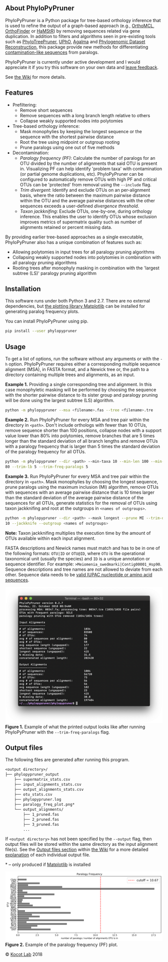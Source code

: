 About PhyloPyPruner
-------------------

PhyloPyPruner is a Python package for tree-based orthology inference that is
used to refine the output of a graph-based approach (e.g.,
[OrthoMCL](https://www.ncbi.nlm.nih.gov/pubmed/12952885),
[OrthoFinder](https://www.ncbi.nlm.nih.gov/pubmed/26243257) or
[HaMStR](https://www.ncbi.nlm.nih.gov/pubmed/19586527)) by removing sequences
related via gene duplication. In addition to filters and algorithms seen in
pre-existing tools such as
[PhyloTreePruner](https://www.ncbi.nlm.nih.gov/pmc/articles/PMC3825643/),
[UPhO](https://academic.oup.com/mbe/article/33/8/2117/2578877),
[Agalma](https://www.ncbi.nlm.nih.gov/pmc/articles/PMC3840672/) and
[Phylogenomic Dataset
Reconstruction](https://www.ncbi.nlm.nih.gov/pubmed/25158799), this package
provide new methods for differentiating [contamination-like
sequences](https://gitlab.com/fethalen/phylopypruner/wikis/About-PhyloPyPruner#contamination-like-issues-)
from paralogs.

PhyloPyPruner is currently under active development and I would appreciate it
if you try this software on your own data and [leave
feedback](mailto:felix.thalen.1430@student.lu.se).

See [the Wiki](https://gitlab.com/fethalen/phylopypruner/wikis) for more
details.

## Features

* Prefiltering:
  * Remove short sequences
  * Remove sequences with a long branch length relative to others
  * Collapse weakly supported nodes into polytomies
* Tree-based orthology inference:
  * Mask monophylies by keeping the longest sequence or the sequence with the shortest pairwise distance
  * Root the tree using midpoint or outgroup rooting
  * Prune paralogs using one out of five methods
* Decontamination:
  * _Paralogy frequency (PF)_: Calculate the number of paralogs for an OTU divided
      by the number of alignments that said OTU is present in. Visualizing PF
      can help identify 'problem taxa' with contamination (or partial genome
      duplications, etc). PhyloPyPruner can be configured to automatically
      remove OTUs with high PF and critical OTUs can be 'protected' from
      removal using the `--include` flag.
  * _Trim divergent_: Identify and exclude OTUs on an per-alignment basis,
      where the ratio between the maximum pairwise distance within the OTU and
      the average pairwise distances with the other sequences exceeds a
      user-defined _divergence threshold_.
  * _Taxon jackknifing_: Exclude OTUs, one-by-one, during orthology inference.
      This enables the user to identify OTUs whose exclusion improves metrics
      of supermatrix quality such as number of alignments retained or percent
      missing data.

By providing earlier tree-based approaches as a single executable,
PhyloPyPruner also has a unique combination of features such as:

* Allowing polytomies in input trees for all paralogy pruning algorithms
* Collapsing weakly supported nodes into polytomies in combination with all
    paralogy pruning algorithms
* Rooting trees after monophyly masking in combination with the 'largest subtree
    (LS)' paralogy pruning algorithm

## Installation

This software runs under both Python 3 and 2.7. There are no external
dependencies, but [the plotting library Matplotlib](https://matplotlib.org/)
can be installed for generating paralog frequency plots.

You can install PhyloPyPruner using pip.

```bash
pip install --user phylopypruner
```

## Usage

To get a list of options, run the software without any arguments or with the
`-h` option. PhyloPyPruner requires either a corresponding multiple sequence
alignment (MSA), in FASTA format, and a Newick tree or, the path to a directory
containing multiple trees and alignments, as an input.

**Example 1.** Providing a single corresponding tree and alignment. In this
case monophyletic masking will be performed by choosing the sequence with the
shorter pairwise distance to its sister group and paralogy pruning will be done
using the largest subtree (LS) algorithm.

```bash
python -m phylopypruner --msa <filename>.fas --tree <filename>.tre
```

**Example 2.** Run PhyloPyPruner for every MSA and tree pair within the
directory in `<path>`. Don't include orthologs with fewer than 10 OTUs, remove
sequence shorter than 100 positions, collapse nodes with a support value lower
than 80% into polytomies, remove branches that are 5 times longer than the
standard deviation of all branch lengths and remove OTUs with a paralogy
frequency that is larger than 5 times the standard deviation of the paralogy
frequency for all OTUs.

```bash
python -m phylopypruner --dir <path> --min-taxa 10 --min-len 100 --min-support
80 --trim-lb 5 --trim-freq-paralogs 5
```

**Example 3.** Run PhyloPyPruner for every MSA and tree pair within the
directory in `<path>`. Mask monophylies by choosing the longest sequence, prune
paralogs using the maximum inclusion (MI) algorithm, remove OTUs with sequences
with an average pairwise distance that is 10 times larger than the standard
deviation of the average pairwise distance of the sequences for all OTUs,
generate statistics for the removal of OTUs using taxon jackknifing and root at
the outgroups in `<names of outgroups>`.

```bash
python -m phylopypruner --dir <path> --mask longest --prune MI --trim-divergent
10 --jackknife --outgroup <names of outgroups>
```

>>>
**Note:** Taxon jackknifing multiplies the execution time by the amount of OTUs
available within each input alignment.
>>>

FASTA descriptions and Newick names must match and has to be in one of the
following formats: `OTU|ID` or `OTU@ID`, where `OTU` is the operational
taxonomical unit (usually the species) and `ID` is a unique annotation or
sequence identifier. For example: `>Meiomenia_swedmarki|Contig00001_Hsp90`.
Sequence descriptions and tree names are not allowed to deviate from each
other. Sequence data needs to be [valid IUPAC nucleotide or amino acid
sequences](https://www.bioinformatics.org/sms/iupac.html).

<img src="doc/images/output_example.png" alt="Output Example"
width="650"/>\
**Figure 1.** Example of what the printed output looks like after running
PhyloPyPruner with the `--trim-freq-paralogs` flag.

## Output files

The following files are generated after running this program.

```
<output directory>/
├── phylopypruner_output
    ├── supermatrix_stats.csv
    ├── input_alignments_stats.csv
    ├── output_alignments_stats.csv
    ├── otu_stats.csv
    ├── phylopypruner.log
    ├── paralogy_freq_plot.png*
    └── output_alignments/
        ├── 1_pruned.fas
        ├── 2_pruned.fas
        ├── 3_pruned.fas
        ...
```

If `<output directory>` has not been specified by the `--output` flag, then
output files will be stored within the same directory as the input alignment
file(s). See the [Output files
section](https://gitlab.com/fethalen/phylopypruner/wikis/Output-Files) within
[the Wiki](https://gitlab.com/fethalen/phylopypruner/wikis/home) for a more
detailed
[explanation](https://gitlab.com/fethalen/phylopypruner/wikis/Output-Files#explanation)
of each individual output file.

\* – only produced if [Matplotlib](https://matplotlib.org/) is installed

<img src="doc/images/paralog_freq.png" alt="Paralogy Frequency Plot" width="800"/>\
**Figure 2.** Example of the paralogy frequency (PF) plot.

© [Kocot Lab](https://www.kocotlab.com/) 2018
